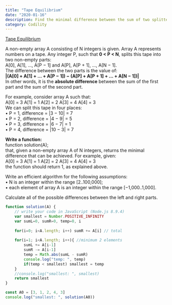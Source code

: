 ```yaml
---
title: "Tape Equilibrium"
date: "2020-01-16"
description: Find the minimal difference between the sum of two splitted array parts
category: Codility
---
```


[Tape Equilibrium](https://app.codility.com/programmers/lessons/3-time_complexity/tape_equilibrium/start/)

A non-empty array A consisting of N integers is given. Array A represents numbers on a tape. Any integer P, such that **0 < P < N**, splits this tape into two non-empty parts:    
A\[0\], A\[1\], ..., A\[P − 1\] and A\[P\], A\[P + 1\], ..., A\[N − 1\].     
The difference between the two parts is the value of:   
**|(A\[0\] + A\[1\] + ... + A\[P − 1\]) − (A\[P\] + A\[P + 1\] + ... + A\[N − 1\])|**  
In other words, it is the **absolute difference** between the sum of the first part and the sum of the second part.  

For example, consider array A such that:   
A\[0\] = 3 A\[1\] = 1 A\[2\] = 2 A\[3\] = 4 A\[4\] = 3  
We can split this tape in four places:  
•	P = 1, difference = |3 − 10| = 7  
•	P = 2, difference = |4 − 9| = 5  
•	P = 3, difference = |6 − 7| = 1  
•	P = 4, difference = |10 − 3| = 7  


**Write a function:**  
function solution(A);  
that, given a non-empty array A of N integers, returns the minimal difference that can be achieved.
For example, given:  
A\[0\] = 3 A\[1\] = 1 A\[2\] = 2 A\[3\] = 4 A\[4\] = 3  
the function should return 1, as explained above.  

Write an efficient algorithm for the following assumptions:  
•	N is an integer within the range \[2..100,000\];  
•	each element of array A is an integer within the range \[−1,000..1,000\].  

Calculate all of the possible differences between the left and right parts.

```js
function solution(A) {
    // write your code in JavaScript (Node.js 8.9.4)
    var smallest = Number.POSITIVE_INFINITY
    var sumL=0, sumR=0, temp=0, i
    
    for(i=0; i<A.length; i++) sumR += A[i] // total
    
    for(i=1; i<A.length; i++){ //minimum 2 elements
        sumL += A[i-1]
        sumR -= A[i-1]
        temp = Math.abs(sumL - sumR)
        console.log("temp: ", temp)
        if(temp < smallest) smallest = temp
    }
    //console.log("smallest: ", smallest)
    return smallest
}

const A0 = [3, 1, 2, 4, 3]
console.log("smallest: ", solution(A0))
```